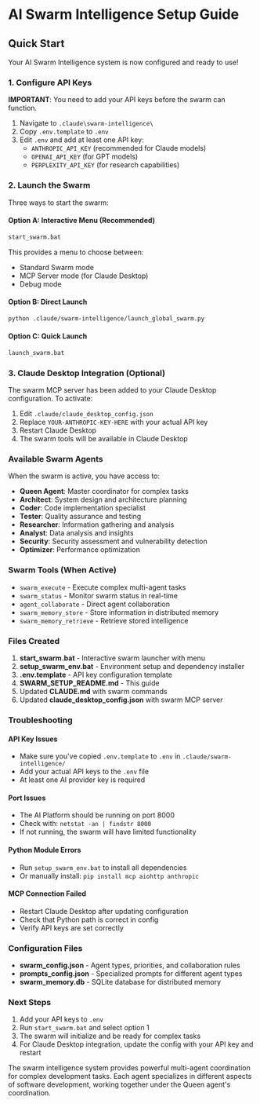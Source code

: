 # AI Swarm Intelligence Setup Guide

## Quick Start

Your AI Swarm Intelligence system is now configured and ready to use!

### 1. Configure API Keys

**IMPORTANT**: You need to add your API keys before the swarm can function.

1. Navigate to `.claude\swarm-intelligence\`
2. Copy `.env.template` to `.env`
3. Edit `.env` and add at least one API key:
   - `ANTHROPIC_API_KEY` (recommended for Claude models)
   - `OPENAI_API_KEY` (for GPT models)
   - `PERPLEXITY_API_KEY` (for research capabilities)

### 2. Launch the Swarm

Three ways to start the swarm:

#### Option A: Interactive Menu (Recommended)
```bash
start_swarm.bat
```
This provides a menu to choose between:
- Standard Swarm mode
- MCP Server mode (for Claude Desktop)
- Debug mode

#### Option B: Direct Launch
```bash
python .claude/swarm-intelligence/launch_global_swarm.py
```

#### Option C: Quick Launch
```bash
launch_swarm.bat
```

### 3. Claude Desktop Integration (Optional)

The swarm MCP server has been added to your Claude Desktop configuration. To activate:

1. Edit `.claude/claude_desktop_config.json`
2. Replace `YOUR-ANTHROPIC-KEY-HERE` with your actual API key
3. Restart Claude Desktop
4. The swarm tools will be available in Claude Desktop

### Available Swarm Agents

When the swarm is active, you have access to:

- **Queen Agent**: Master coordinator for complex tasks
- **Architect**: System design and architecture planning
- **Coder**: Code implementation specialist
- **Tester**: Quality assurance and testing
- **Researcher**: Information gathering and analysis
- **Analyst**: Data analysis and insights
- **Security**: Security assessment and vulnerability detection
- **Optimizer**: Performance optimization

### Swarm Tools (When Active)

- `swarm_execute` - Execute complex multi-agent tasks
- `swarm_status` - Monitor swarm status in real-time
- `agent_collaborate` - Direct agent collaboration
- `swarm_memory_store` - Store information in distributed memory
- `swarm_memory_retrieve` - Retrieve stored intelligence

### Files Created

1. **start_swarm.bat** - Interactive swarm launcher with menu
2. **setup_swarm_env.bat** - Environment setup and dependency installer
3. **.env.template** - API key configuration template
4. **SWARM_SETUP_README.md** - This guide
5. Updated **CLAUDE.md** with swarm commands
6. Updated **claude_desktop_config.json** with swarm MCP server

### Troubleshooting

#### API Key Issues
- Make sure you've copied `.env.template` to `.env` in `.claude/swarm-intelligence/`
- Add your actual API keys to the `.env` file
- At least one AI provider key is required

#### Port Issues
- The AI Platform should be running on port 8000
- Check with: `netstat -an | findstr 8000`
- If not running, the swarm will have limited functionality

#### Python Module Errors
- Run `setup_swarm_env.bat` to install all dependencies
- Or manually install: `pip install mcp aiohttp anthropic`

#### MCP Connection Failed
- Restart Claude Desktop after updating configuration
- Check that Python path is correct in config
- Verify API keys are set correctly

### Configuration Files

- **swarm_config.json** - Agent types, priorities, and collaboration rules
- **prompts_config.json** - Specialized prompts for different agent types
- **swarm_memory.db** - SQLite database for distributed memory

### Next Steps

1. Add your API keys to `.env`
2. Run `start_swarm.bat` and select option 1
3. The swarm will initialize and be ready for complex tasks
4. For Claude Desktop integration, update the config with your API key and restart

The swarm intelligence system provides powerful multi-agent coordination for complex development tasks. Each agent specializes in different aspects of software development, working together under the Queen agent's coordination.